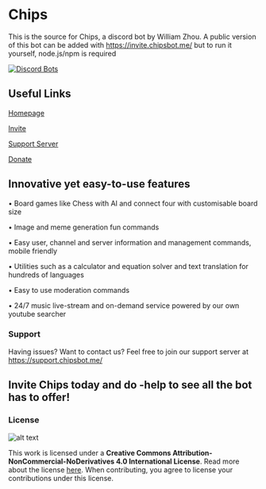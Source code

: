 # Chips

This is the source for Chips, a discord bot by William Zhou.
A public version of this bot can be added with https://invite.chipsbot.me/ but to run it yourself, node.js/npm is required

<a href="https://discordbots.org/bot/296855425255473154">
  <img src="https://discordbots.org/api/widget/servers/296855425255473154.svg" alt="Discord Bots" />
</a>

## Useful Links
 [Homepage](https://chipsbot.me)
 
 [Invite](https://invite.chipsbot.me)
 
 [Support Server](https://support.chipsbot.me)
 
 [Donate](https://paypal.me/wzhouwzhou)

## Innovative yet easy-to-use features
  • Board games like Chess with AI and connect four with customisable board size
  
  • Image and meme generation fun commands
  
  • Easy user, channel and server information and management commands, mobile friendly
  
  • Utilities such as a calculator and equation solver and text translation for hundreds of languages
 	
  • Easy to use moderation commands
 	
  • 24/7 music live-stream and on-demand service powered by our own youtube searcher

### Support
Having issues? Want to contact us? Feel free to join our support server at https://support.chipsbot.me/

## Invite Chips today and do -help to see all the bot has to offer!

### License
![alt text](https://i.creativecommons.org/l/by-nc-nd/4.0/88x31.png)

This work is licensed under a **Creative Commons Attribution-NonCommercial-NoDerivatives 4.0 International License**. Read more about the license [here](http://creativecommons.org/licenses/by-nc-nd/4.0/).
When contributing, you agree to license your contributions under this license.
